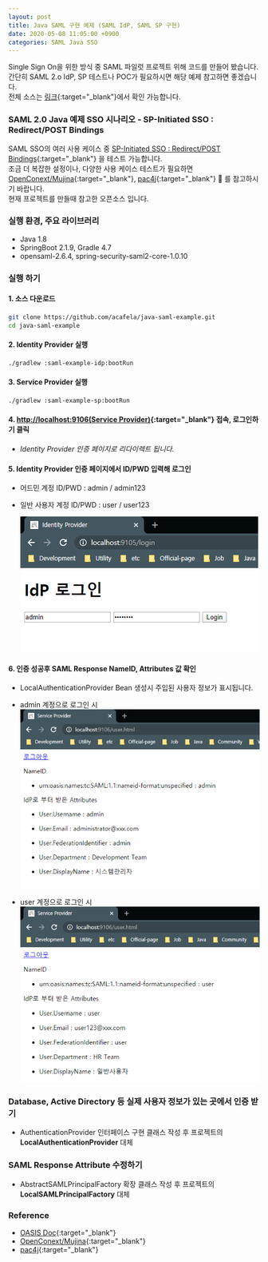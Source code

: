 ```yaml
---
layout: post
title: Java SAML 구현 예제 (SAML IdP, SAML SP 구현)
date: 2020-05-08 11:05:00 +0900
categories: SAML Java SSO
---
```


Single Sign On을 위한 방식 중 SAML 파일럿 프로젝트 위해 코드를 만들어 봤습니다.  
간단히 SAML 2.o IdP, SP 테스트나 POC가 필요하시면 해당 예제 참고하면 좋겠습니다.  
전체 소스는 [링크](https://github.com/acafela/java-saml-example){:target="_blank"}에서 확인 가능합니다.  

### SAML 2.0 Java 예제 SSO 시나리오 - SP-Initiated SSO : Redirect/POST Bindings

SAML SSO의 여러 사용 케이스 중 [SP-Initiated SSO : Redirect/POST Bindings](http://docs.oasis-open.org/security/saml/Post2.0/sstc-saml-tech-overview-2.0-cd-02.html#5.1.2.SP-Initiated%20SSO:%20%20Redirect/POST%20Bindings|outline){:target="_blank"} 을 테스트 가능합니다.  
조금 더 복잡한 설정이나, 다양한 사용 케이스 테스트가 필요하면 [OpenConext/Mujina](https://github.com/OpenConext/Mujina){:target="_blank"}, [pac4j](https://github.com/pac4j/pac4j){:target="_blank"} 🙏 를 참고하시기 바랍니다.  
현재 프로젝트를 만들때 참고한 오픈소스 입니다.

### 실행 환경, 주요 라이브러리

- Java 1.8
- SpringBoot 2.1.9, Gradle 4.7
- opensaml-2.6.4, spring-security-saml2-core-1.0.10

### 실행 하기

#### 1. 소스 다운로드

```bash
git clone https://github.com/acafela/java-saml-example.git
cd java-saml-example
```

#### 2. Identity Provider 실행

```bash
./gradlew :saml-example-idp:bootRun
```

#### 3. Service Provider 실행

```bash
./gradlew :saml-example-sp:bootRun
```

#### 4. [http://localhost:9106(Service Provider)](http://localhost:9106){:target="_blank"} 접속, 로그인하기 클릭

- _Identity Provider 인증 페이지로 리다이렉트 됩니다._

#### 5. Identity Provider 인증 페이지에서 ID/PWD 입력해 로그인

- 어드민 계정 ID/PWD : admin / admin123  
- 일반 사용자 계정 ID/PWD : user / user123  

  ![Java SAML Example 인증 화면](/assets/capture/java-saml-example-capture1.PNG)

#### 6. 인증 성공후 SAML Response NameID, Attributes 값 확인

- LocalAuthenticationProvider Bean 생성시 주입된 사용자 정보가 표시됩니다.

- admin 계정으로 로그인 시  
  ![Java SAML Example 인증 완료 화면1](/assets/capture/java-saml-example-capture2.PNG)

- user 계정으로 로그인 시  
  ![Java SAML Example 인증 완료 화면2](/assets/capture/java-saml-example-capture3.PNG)

### Database, Active Directory 등 실제 사용자 정보가 있는 곳에서 인증 받기

- AuthenticationProvider 인터페이스 구현 클래스 작성 후 프로젝트의 **LocalAuthenticationProvider** 대체

### SAML Response Attribute 수정하기

- AbstractSAMLPrincipalFactory 확장 클래스 작성 후 프로젝트의 **LocalSAMLPrincipalFactory** 대체

### Reference

- [OASIS Doc](http://docs.oasis-open.org/security/saml/Post2.0/sstc-saml-tech-overview-2.0.html){:target="_blank"}
- [OpenConext/Mujina](https://github.com/OpenConext/Mujina){:target="_blank"}
- [pac4j](https://github.com/pac4j/pac4j){:target="_blank"}

